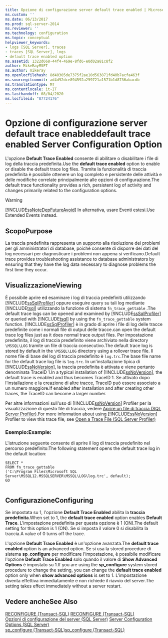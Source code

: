 ```yaml
---
title: Opzione di configurazione server default trace enabled | Microsoft Docs
ms.custom: ''
ms.date: 06/13/2017
ms.prod: sql-server-2014
ms.reviewer: ''
ms.technology: configuration
ms.topic: conceptual
helpviewer_keywords:
- logs [SQL Server], traces
- traces [SQL Server], logs
- default trace enabled option
ms.assetid: 1322d668-44f4-469e-8fd6-e0d02a81c8f2
author: MikeRayMSFT
ms.author: mikeray
ms.openlocfilehash: 8d40305de7375f2ae10d563871fd40b7acfa463f
ms.sourcegitcommit: ad4d92dce894592a259721a1571b1d8736abacdb
ms.translationtype: MT
ms.contentlocale: it-IT
ms.lasthandoff: 08/04/2020
ms.locfileid: "87724176"
---
```

# <a name="default-trace-enabled-server-configuration-option"></a><span data-ttu-id="142d9-102">Opzione di configurazione server default trace enabled</span><span class="sxs-lookup"><span data-stu-id="142d9-102">default trace enabled Server Configuration Option</span></span>
  <span data-ttu-id="142d9-103">L'opzione **Default Trace Enabled** consente di abilitare o disabilitare i file di log della traccia predefinita.</span><span class="sxs-lookup"><span data-stu-id="142d9-103">Use the **default trace enabled** option to enable or disable the default trace log files.</span></span> <span data-ttu-id="142d9-104">Tramite la funzionalità di traccia predefinita è possibile ottenere un log completo e persistente delle attività e delle modifiche correlate principalmente alle opzioni di configurazione.</span><span class="sxs-lookup"><span data-stu-id="142d9-104">The default trace functionality provides a rich, persistent log of activity and changes primarily related to the configuration options.</span></span>  
  
> [!WARNING]  
>  [!INCLUDE[ssNoteDepFutureAvoid](../../includes/ssnotedepfutureavoid-md.md)] <span data-ttu-id="142d9-105">In alternativa, usare Eventi estesi.</span><span class="sxs-lookup"><span data-stu-id="142d9-105">Use Extended Events instead.</span></span>  
  
## <a name="purpose"></a><span data-ttu-id="142d9-106">Scopo</span><span class="sxs-lookup"><span data-stu-id="142d9-106">Purpose</span></span>  
 <span data-ttu-id="142d9-107">La traccia predefinita rappresenta un supporto alla risoluzione dei problemi per gli amministratori di database, poiché consente di disporre dei dati del log necessari per diagnosticare i problemi non appena si verificano.</span><span class="sxs-lookup"><span data-stu-id="142d9-107">Default trace provides troubleshooting assistance to database administrators by ensuring that they have the log data necessary to diagnose problems the first time they occur.</span></span>  
  
## <a name="viewing"></a><span data-ttu-id="142d9-108">Visualizzazione</span><span class="sxs-lookup"><span data-stu-id="142d9-108">Viewing</span></span>  
 <span data-ttu-id="142d9-109">È possibile aprire ed esaminare i log di traccia predefiniti utilizzando [!INCLUDE[ssSqlProfiler](../../includes/sssqlprofiler-md.md)] oppure eseguire query su tali log mediante [!INCLUDE[tsql](../../includes/tsql-md.md)] utilizzando la funzione di sistema `fn_trace_gettable` .</span><span class="sxs-lookup"><span data-stu-id="142d9-109">The default trace logs can be opened and examined by [!INCLUDE[ssSqlProfiler](../../includes/sssqlprofiler-md.md)] or queried with [!INCLUDE[tsql](../../includes/tsql-md.md)] by using the `fn_trace_gettable` system function.</span></span> [!INCLUDE[ssSqlProfiler](../../includes/sssqlprofiler-md.md)] <span data-ttu-id="142d9-110">è in grado di aprire i file di log delle tracce predefinite come i normali file di output delle tracce.</span><span class="sxs-lookup"><span data-stu-id="142d9-110">can open the default trace log files just as it does normal trace output files.</span></span> <span data-ttu-id="142d9-111">Per impostazione predefinita, il log di traccia predefinito viene archiviato nella directory `\MSSQL\LOG` tramite un file di traccia consecutivo.</span><span class="sxs-lookup"><span data-stu-id="142d9-111">The default trace log is stored by default in the `\MSSQL\LOG` directory using a rollover trace file.</span></span> <span data-ttu-id="142d9-112">Il nome file di base del log di traccia predefinito è `log.trc`.</span><span class="sxs-lookup"><span data-stu-id="142d9-112">The base file name for the default trace log file is `log.trc`.</span></span> <span data-ttu-id="142d9-113">In un'installazione tipica di [!INCLUDE[ssNoVersion](../../includes/ssnoversion-md.md)], la traccia predefinita è attivata e viene pertanto denominata TraceID 1.</span><span class="sxs-lookup"><span data-stu-id="142d9-113">In a typical installation of [!INCLUDE[ssNoVersion](../../includes/ssnoversion-md.md)], the default trace is enabled and thus becomes TraceID 1.</span></span> <span data-ttu-id="142d9-114">Se attivato dopo l'installazione e la creazione di altre tracce, TraceID può essere associato a un numero maggiore.</span><span class="sxs-lookup"><span data-stu-id="142d9-114">If enabled after installation and after creating other traces, the TraceID can become a larger number.</span></span>  
  
 <span data-ttu-id="142d9-115">Per altre informazioni sull'uso di [!INCLUDE[ssNoVersion](../../includes/ssnoversion-md.md)] Profiler per la visualizzazione di questo file di traccia, vedere [Aprire un file di traccia &#40;SQL Server Profiler&#41;](../../tools/sql-server-profiler/open-a-trace-file-sql-server-profiler.md).</span><span class="sxs-lookup"><span data-stu-id="142d9-115">For more information about using [!INCLUDE[ssNoVersion](../../includes/ssnoversion-md.md)] Profiler to view this trace file, see [Open a Trace File &#40;SQL Server Profiler&#41;](../../tools/sql-server-profiler/open-a-trace-file-sql-server-profiler.md)</span></span>  
  
### <a name="example"></a><span data-ttu-id="142d9-116">Esempio:</span><span class="sxs-lookup"><span data-stu-id="142d9-116">Example:</span></span>  
 <span data-ttu-id="142d9-117">L'istruzione seguente consente di aprire il log di traccia predefinito nel percorso predefinito:</span><span class="sxs-lookup"><span data-stu-id="142d9-117">The following statement opens the default trace log in the default location:</span></span>  
  
```  
SELECT *   
FROM fn_trace_gettable  
('C:\Program Files\Microsoft SQL Server\MSSQL12.MSSQLSERVER\MSSQL\LOG\log.trc', default);  
GO  
  
```  
  
## <a name="configuring"></a><span data-ttu-id="142d9-118">Configurazione</span><span class="sxs-lookup"><span data-stu-id="142d9-118">Configuring</span></span>  
 <span data-ttu-id="142d9-119">Se impostata su 1, l'opzione **Default Trace Enabled** abilita la **traccia predefinita**.</span><span class="sxs-lookup"><span data-stu-id="142d9-119">When set to 1, the **default trace enabled** option enables **Default Trace**.</span></span> <span data-ttu-id="142d9-120">L'impostazione predefinita per questa opzione è 1 (ON).</span><span class="sxs-lookup"><span data-stu-id="142d9-120">The default setting for this option is 1 (ON).</span></span> <span data-ttu-id="142d9-121">Se si imposta il valore 0 si disabilita la traccia.</span><span class="sxs-lookup"><span data-stu-id="142d9-121">A value of 0 turns off the trace.</span></span>  
  
 <span data-ttu-id="142d9-122">L'opzione **Default Trace Enabled** è un'opzione avanzata.</span><span class="sxs-lookup"><span data-stu-id="142d9-122">The **default trace enabled** option is an advanced option.</span></span> <span data-ttu-id="142d9-123">Se si usa la stored procedure di sistema **sp_configure** per modificare l'impostazione, è possibile modificare l'opzione **Default Trace Enabled** solo quando il valore di **Show Advanced Options** è impostato su 1.</span><span class="sxs-lookup"><span data-stu-id="142d9-123">If you are using the **sp_configure** system stored procedure to change the setting, you can change the **default trace enabled** option only when **show advanced options** is set to 1.</span></span> <span data-ttu-id="142d9-124">L'impostazione diventa effettiva immediatamente e non richiede il riavvio del server.</span><span class="sxs-lookup"><span data-stu-id="142d9-124">The setting takes effect immediately without a server restart.</span></span>  
  
## <a name="see-also"></a><span data-ttu-id="142d9-125">Vedere anche</span><span class="sxs-lookup"><span data-stu-id="142d9-125">See Also</span></span>  
 <span data-ttu-id="142d9-126">[RECONFIGURE &#40;Transact-SQL&#41;](/sql/t-sql/language-elements/reconfigure-transact-sql) </span><span class="sxs-lookup"><span data-stu-id="142d9-126">[RECONFIGURE &#40;Transact-SQL&#41;](/sql/t-sql/language-elements/reconfigure-transact-sql) </span></span>  
 <span data-ttu-id="142d9-127">[Opzioni di configurazione del server &#40;SQL Server&#41;](server-configuration-options-sql-server.md) </span><span class="sxs-lookup"><span data-stu-id="142d9-127">[Server Configuration Options &#40;SQL Server&#41;](server-configuration-options-sql-server.md) </span></span>  
 [<span data-ttu-id="142d9-128">sp_configure &#40;Transact-SQL&#41;</span><span class="sxs-lookup"><span data-stu-id="142d9-128">sp_configure &#40;Transact-SQL&#41;</span></span>](/sql/relational-databases/system-stored-procedures/sp-configure-transact-sql)  
  
  
